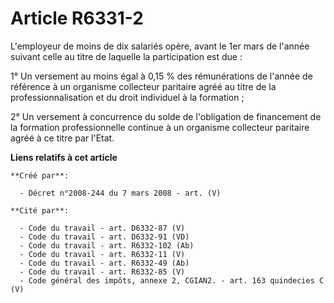 # Article R6331-2

L'employeur de moins de dix salariés opère, avant le 1er mars de l'année suivant celle au titre de laquelle la participation
est due :

1° Un versement au moins égal à 0,15 % des rémunérations de l'année de référence à un organisme collecteur paritaire agréé au
titre de la professionnalisation et du droit individuel à la formation ;

2° Un versement à concurrence du solde de l'obligation de financement de la formation professionnelle continue à un organisme
collecteur paritaire agréé à ce titre par l'Etat.

**Liens relatifs à cet article**

	**Créé par**:

	  - Décret n°2008-244 du 7 mars 2008 - art. (V)

	**Cité par**:

	  - Code du travail - art. D6332-87 (V)
	  - Code du travail - art. D6332-91 (VD)
	  - Code du travail - art. R6332-102 (Ab)
	  - Code du travail - art. R6332-11 (V)
	  - Code du travail - art. R6332-49 (Ab)
	  - Code du travail - art. R6332-85 (V)
	  - Code général des impôts, annexe 2, CGIAN2. - art. 163 quindecies C (V)
